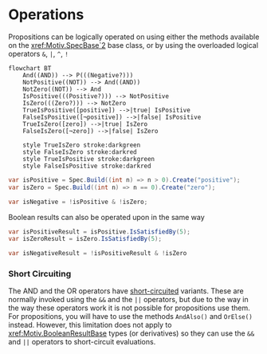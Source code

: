 # Operations

Propositions can be logically operated on using either the methods available on the <xref:Motiv.SpecBase`2> base
class, or by using the overloaded logical operators `&`, `|`, `^`, `!`

```mermaid
flowchart BT
    And((AND)) --> P(((Negative?)))
    NotPositive((NOT)) --> And((AND))
    NotZero((NOT)) --> And
    IsPositive(((Positive?))) --> NotPositive
    IsZero(((Zero?))) --> NotZero
    TrueIsPositive([positive]) -->|true| IsPositive
    FalseIsPositive([¬positive]) -->|false| IsPositive
    TrueIsZero([zero]) -->|true| IsZero
    FalseIsZero([¬zero]) -->|false| IsZero

    style TrueIsZero stroke:darkgreen
    style FalseIsZero stroke:darkred
    style TrueIsPositive stroke:darkgreen
    style FalseIsPositive stroke:darkred

```

```csharp
var isPositive = Spec.Build((int n) => n > 0).Create("positive");
var isZero = Spec.Build((int n) => n == 0).Create("zero");

var isNegative = !isPositive & !isZero;
```

Boolean results can also be operated upon in the same way

```csharp
var isPositiveResult = isPositive.IsSatisfiedBy(5);
var isZeroResult = isZero.IsSatisfiedBy(5);

var isNegativeResult = !isPositiveResult & !isZero
```

### Short Circuiting

The AND and the OR operators have [short-circuited](https://en.wikipedia.org/wiki/Short-circuit_evaluation) variants.
These are normally invoked using the `&&` and the `||` operators, but due to the way in the way these operators work it
is not possible for propositions use them.
For propositions, you will have to use the methods `AndAlso()` and `OrElse()` instead.
However, this limitation does not apply to <xref:Motiv.BooleanResultBase> types (or derivatives) so they can use the
`&&` and `||` operators to short-circuit evaluations.
